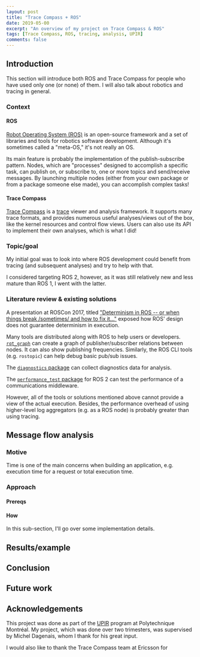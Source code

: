 ```yaml
---
layout: post
title: "Trace Compass + ROS"
date: 2019-05-00
excerpt: "An overview of my project on Trace Compass & ROS"
tags: [Trace Compass, ROS, tracing, analysis, UPIR]
comments: false
---
```


## Introduction

This section will introduce both ROS and Trace Compass for people who have used only one (or none) of them. I will also talk about robotics and tracing in general.

### Context

#### ROS

[Robot Operating System (ROS)](http://www.ros.org/) is an open-source framework and a set of libraries and tools for robotics software development. Although it's sometimes called a "meta-OS," it's not really an OS.

Its main feature is probably the implementation of the publish-subscribe pattern. Nodes, which are "processes" designed to accomplish a specific task, can publish on, or subscribe to, one or more topics and send/receive messages. By launching multiple nodes (either from your own package or from a package someone else made), you can accomplish complex tasks!

#### Trace Compass

[Trace Compass](http://tracecompass.org) is a [trace](https://en.wikipedia.org/wiki/Tracing_(software)) viewer and analysis framework. It supports many trace formats, and provides numerous useful analyses/views out of the box, like the kernel resources and control flow views. Users can also use its API to implement their own analyses, which is what I did!

### Topic/goal

My initial goal was to look into where ROS development could benefit from tracing (and subsequent analyses) and try to help with that.

I considered targeting ROS 2, however, as it was still relatively new and less mature than ROS 1, I went with the latter.

### Literature review & existing solutions

A presentation at ROSCon 2017, titled ["Determinism in ROS -- or when things break /sometimes/ and how to fix it..."](https://vimeo.com/236186712) exposed how ROS' design does not guarantee determinism in execution.

<!-- more papers/presentation? -->

Many tools are distributed along with ROS to help users or developers. [`rqt_graph`](http://wiki.ros.org/rqt_graph) can create a graph of publisher/subscriber relations between nodes. It can also show publishing frequencies. Similarly, the ROS CLI tools (e.g. `rostopic`) can help debug basic pub/sub issues.

The [`diagnostics` package](http://wiki.ros.org/diagnostics) can collect diagnostics data for analysis.

The [`performance_test` package](https://github.com/apexai/performance_test) for ROS 2 can test the performance of a communications middleware.

However, all of the tools or solutions mentioned above cannot provide a view of the actual execution. Besides, the performance overhead of using higher-level log aggregators (e.g. as a ROS node) is probably greater than using tracing.

## Message flow analysis

### Motive

<!-- critical path analysis is useful.. 
https://github.com/tuxology/tracevizlab/tree/master/labs/102-tracing-wget-critical-path
-->

Time is one of the main concerns when building an application, e.g. execution time for a request or total execution time.

### Approach

#### Prereqs


#### How

In this sub-section, I'll go over some implementation details.

<!-- tracetools, important tracepoints -->


## Results/example

<!-- test cases, execution example, screenshots -->



## Conclusion



## Future work



## Acknowledgements

This project was done as part of the [UPIR](https://www.polymtl.ca/aide-financiere/bourses/bourses-upir-unite-de-participation-et-dinitiation-la-recherche) program at Polytechnique Montréal. My project, which was done over two trimesters, was supervised by Michel Dagenais, whom I thank for his great input.

I would also like to thank the Trace Compass team at Ericsson for 